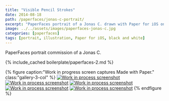 ```yaml
---
title: "Visible Pencil Strokes"
date: 2014-08-18
path: /paperfaces/jonas-c-portrait/
excerpt: "PaperFaces portrait of a Jonas C. drawn with Paper for iOS on an iPad."
image: ../../assets/images/paperfaces-jonas-c.jpg
categories: [paperfaces]
tags: [portrait, illustration, Paper for iOS, black and white]
---
```


PaperFaces portrait commission of a Jonas C.

{% include_cached boilerplate/paperfaces-2.md %}

{% figure caption:"Work in progress screen captures Made with Paper." class:"gallery-3-col" %}
[![Work in process screenshot](../../assets/images/paperfaces-jonas-c-process-1-600.jpg)](../../assets/images/paperfaces-jonas-c-process-1-lg.jpg) [![Work in process screenshot](../../assets/images/paperfaces-jonas-c-process-2-600.jpg)](../../assets/images/paperfaces-jonas-c-process-2-lg.jpg) [![Work in process screenshot](../../assets/images/paperfaces-jonas-c-process-3-600.jpg)](../../assets/images/paperfaces-jonas-c-process-3-lg.jpg) [![Work in process screenshot](../../assets/images/paperfaces-jonas-c-process-4-600.jpg)](../../assets/images/paperfaces-jonas-c-process-4-lg.jpg) [![Work in process screenshot](../../assets/images/paperfaces-jonas-c-process-5-600.jpg)](../../assets/images/paperfaces-jonas-c-process-5-lg.jpg)
{% endfigure %}
